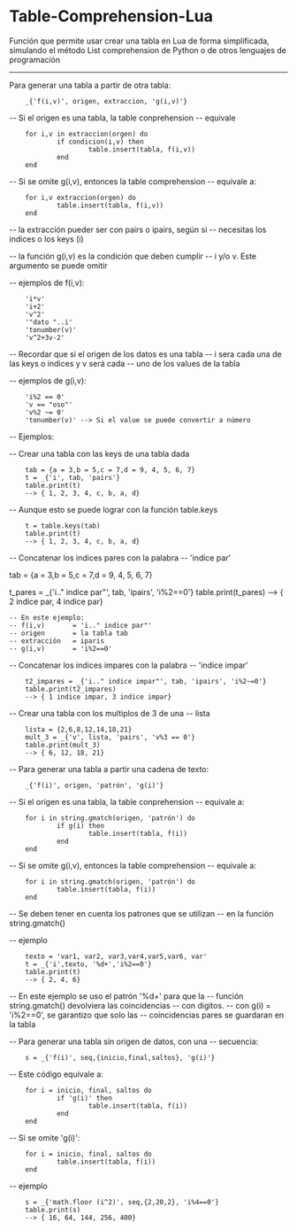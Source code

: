 # Table-Comprehension-Lua
Función que permite usar crear una tabla en Lua de forma simplificada, simulando el método List comprehension de Python o de otros lenguajes de programación

-------------------------------------------------

Para generar una tabla a partir de otra tabla:

        _{'f(i,v)', origen, extraccion, 'g(i,v)'}

	
-- Si el origen es una tabla, la table conprehension 
-- equivale 

        for i,v in extraccion(orgen) do
                if condicion(i,v) then
                        table.insert(tabla, f(i,v))
                end
        end

-- Si se omite g(i,v), entonces la table comprehension 
-- equivale a:

        for i,v extraccion(orgen) do
                table.insert(tabla, f(i,v))
        end

-- la extracción pueder ser con pairs o ipairs, según si
-- necesitas los indices o los keys (i)

-- la función g(i,v) es la condición que deben cumplir
-- i y/o v. Este argumento se puede omitir

-- ejemplos de f(i,v):

        'i*v'
        'i+2'
        'v^2'
        '"dato "..i'
        'tonumber(v)'
        'v^2+3v-2'

-- Recordar que si el origen de los datos es una tabla
-- i sera cada una de las keys o indices y v será cada
-- uno de los values de la tabla

-- ejemplos de g(i,v):

        'i%2 == 0'
        'v == "oso"'
        'v%2 ~= 0'
        'tonumber(v)' --> Si el value se puede convertir a número


-- Ejemplos:

-- Crear una tabla con las keys de una tabla dada

        tab = {a = 3,b = 5,c = 7,d = 9, 4, 5, 6, 7}
        t = _{'i', tab, 'pairs'}
        table.print(t)
		--> { 1, 2, 3, 4, c, b, a, d}

-- Aunque esto se puede lograr con la función table.keys

        t = table.keys(tab)
        table.print(t)
		--> { 1, 2, 3, 4, c, b, a, d}

-- Concatenar los indices pares  con  la  palabra
-- 'indice par'

tab = {a = 3,b = 5,c = 7,d = 9, 4, 5, 6, 7}

t_pares = _{'i.." indice par"', tab, 'ipairs', 'i%2==0'}
table.print(t_pares)
		--> { 2 indice par, 4 indice par}

	-- En este ejemplo:
	-- f(i,v) 		= 'i.." indice par"'
	-- origen 		= la tabla tab
	-- extracción 	= iparis
	-- g(i,v) 		= 'i%2==0'


-- Concatenar los indices impares con la palabra
-- 'indice impar'

        t2_impares = _{'i.." indice impar"', tab, 'ipairs', 'i%2~=0'}
        table.print(t2_impares)
		--> { 1 indice impar, 3 indice impar}


-- Crear una tabla con los multiplos de 3 de una
-- lista

        lista = {2,6,8,12,14,18,21}
        mult_3 = _{'v', lista, 'pairs', 'v%3 == 0'}
        table.print(mult_3)
		--> { 6, 12, 18, 21}

-- Para generar una tabla a partir una cadena de texto:

        _{'f(i)', origen, 'patrón', 'g(i)'}

-- Si el origen es una tabla, la table conprehension 
-- equivale a:

        for i in string.gmatch(origen, 'patrón') do
                if g(i) then
                        table.insert(tabla, f(i))
                end
        end

-- Si se omite g(i,v), entonces la table comprehension 
-- equivale a:

        for i in string.gmatch(origen, 'patrón') do
                table.insert(tabla, f(i))
        end

-- Se deben tener en cuenta los patrones que se utilizan
-- en la función string.gmatch()

-- ejemplo

        texto = 'var1, var2, var3,var4,var5,var6, var'
        t = _{'i',texto, '%d+','i%2==0'}
        table.print(t)
		--> { 2, 4, 6}

-- En este ejemplo se uso el patrón '%d+'  para  que  la
-- función string.gmatch() devolviera las  coincidencias
-- con digitos.
-- con g(i)  =  'i%2==0',  se  garantizo  que  solo  las 
-- coincidencias pares se guardaran en la tabla

-- Para generar una tabla sin origen de datos, con una
-- secuencia:

        s = _{'f(i)', seq,{inicio,final,saltos}, 'g(i)'}

-- Este código equivale a:

        for i = inicio, final, saltos do
                if 'g(i)' then
                        table.insert(tabla, f(i))
                end
        end

-- Si se omite 'g(i)':

        for i = inicio, final, saltos do
                table.insert(tabla, f(i))
        end

-- ejemplo

        s = _{'math.floor (i^2)', seq,{2,20,2}, 'i%4==0'}
        table.print(s)
		--> { 16, 64, 144, 256, 400}
